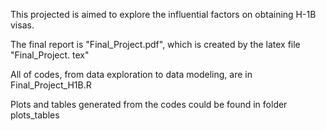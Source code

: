 This projected is aimed to explore the influential factors on obtaining H-1B visas.

The final report is "Final_Project.pdf", which is created by the latex file "Final_Project. tex"

All of codes, from data exploration to data modeling, are in Final_Project_H1B.R

Plots and tables generated from the codes could be found in folder plots_tables

